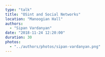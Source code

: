 ```yaml
---
type: "talk"
title: "OSint and Social Networks"
location: "Manoogian Hall"
authors:
  - "Sipan Vardanyan"
date: "2018-11-24 12:20:00"
duration: 30
photos:
  - "../authors/photos/sipan-vardanyan.png"
---
```


